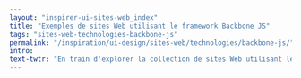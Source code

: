 ```yaml
---
layout: "inspirer-ui-sites-web_index"
title: "Exemples de sites Web utilisant le framework Backbone JS"
tags: "sites-web-technologies-backbone-js"
permalink: "/inspiration/ui-design/sites-web/technologies/backbone-js/"
intro:
text-twtr: "En train d'explorer la collection de sites Web utilisant le framework Backbone JS du @MagDuWebdesign"
---
```

